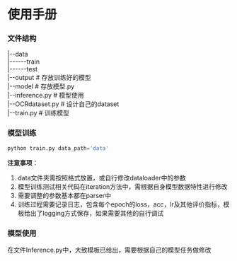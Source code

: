 # 使用手册

### 文件结构

|--data\
|------train\
|------test\
|--output  # 存放训练好的模型\
|--model  # 存放模型.py\
|--inference.py  # 模型使用\
|--OCRdataset.py  # 设计自己的dataset\
|--train.py  # 训练模型


### 模型训练

``` python
python train.py data_path='data'
```

**注意事项**：
1. data文件夹需按照格式放置，或自行修改dataloader中的参数
2. 模型训练测试相关代码在iteration方法中，需根据自身模型数据特性进行修改
3. 需要调整的参数基本都在parser中
4. 训练过程需要记录日志，包含每个epoch的loss，acc，lr及其他评价指标，模板给出了logging方式保存，如果需要其他的自行调试

### 模型使用

在文件Inference.py中，大致模板已给出，需要根据自己的模型任务做修改
